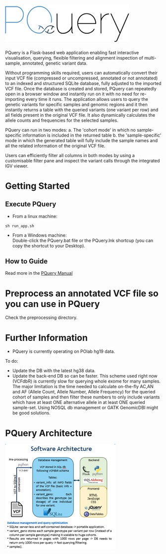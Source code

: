 # <img src="app/static/pquery_logo-03.png" width="400">

PQuery is a Flask-based web application enabling fast interactive visualisation, querying, flexible filtering and alignment inspection of multi-sample, annotated, genetic variant data. 
  
Without programming skills required, users can automatically convert their input VCF file (compressed or uncompressed, annotated or not annotated) to an indexed and structured SQLite database, fully adjusted to the imported VCF file. Once the database is created and stored, PQuery can repeatedly open in a browser window and instantly run on it with no need for re-importing every time it runs. The application allows users to query the genetic variants for specific samples and genomic regions and it then instantly returns a table with the queried variants (one variant per row) and all fields present in the original VCF file. It also dynamically calculates the allele counts and frequencies for the selected samples.
  
PQuery can run in two modes:
a. The 'cohort mode' in which no sample-specific information is included in the returned table
b. the 'sample-specific' mode in which the generated table will fully include the sample names and all the related information of the original VCF file.
  
Users can efficiently filter all columns in both modes by using a customisable filter pane and inspect the variant calls through the integrated IGV viewer.

# Getting Started

## Execute PQuery
- From a linux machine:
```
sh run_app.sh
```

- From a Windows machine:  
Double-click the PQuery.bat file or the PQuery.lnk shortcup (you can copy the shortcut to your Desktop).

## How to Guide
Read more in the [PQuery Manual](./PQuery_Manual.pdf)

# Preprocess an annotated VCF file so you can use in PQuery
Check the preprocessing directory.

# Further Information
- PQuery is currently operating on POlab hg19 data.

To do:
- Update the DB with the latest hg38 data.
- Update the back-end DB so can be faster. This scheme used right now (VCFdbR) is currently slow for querying whole exome for many samples. The major limitation is the time needed to calculate on-the-fly AC,AN and AF (Allele Count, Allele Number, Allele Frequency) for the queried cohort of samples and then filter these numbers to only include variants which have at least ONE alternative allele in at least ONE queried sample-set. Using NOSQL db management or GATK GenomicDBI might be good solutions.

# PQuery Architecture
<img src="app/static/PQuery_Architecture.PNG">

